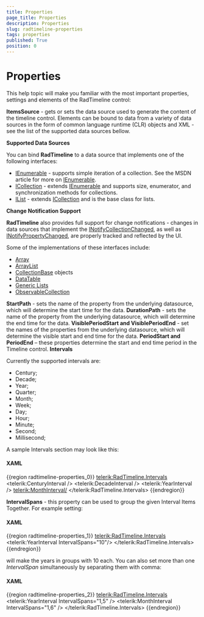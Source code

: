 ```yaml
---
title: Properties
page_title: Properties
description: Properties
slug: radtimeline-properties
tags: properties
published: True
position: 0
---
```


# Properties

This help topic will make you familiar with the most important properties, settings and elements of the RadTimeline control:

__ItemsSource__ - gets or sets the data source used to generate the content of the timeline control. Elements can be bound to data from a variety of data sources in the form of common language runtime (CLR) objects and XML - see the list of the supported data sources bellow.        

__Supported Data Sources__

You can bind __RadTimeline__ to a data source that implements one of the following interfaces:        

* [IEnumerable](http://msdn.microsoft.com/en-us/library/system.collections.ienumerable.aspx) - supports simple iteration of a collection. See the MSDN article for more on [IEnumerable](http://msdn.microsoft.com/en-us/library/system.collections.ienumerable.aspx).         
* [ICollection](http://msdn.microsoft.com/en-us/library/system.collections.icollection.aspx) - extends [IEnumerable](http://msdn.microsoft.com/en-us/library/system.collections.ienumerable.aspx) and supports size, enumerator, and synchronization methods for collections.          
* [IList](http://msdn.microsoft.com/en-us/library/system.collections.ilist.aspx) - extends [ICollection](http://msdn.microsoft.com/en-us/library/system.collections.icollection.aspx) and is the base class for lists.          

__Change Notification Support__

__RadTimeline__ also provides full support for change notifications - changes in data sources that implement the [INotifyCollectionChanged](http://msdn.microsoft.com/en-us/library/system.collections.specialized.inotifycollectionchanged.aspx), as well as [INotifyPropertyChanged](http://msdn.microsoft.com/en-us/library/system.componentmodel.inotifypropertychanged(VS.95).aspx%20),  are properly tracked and reflected by the UI.        

Some of the implementations of these interfaces include:

* [Array](http://msdn.microsoft.com/en-us/library/system.array.aspx)
* [ArrayList](http://msdn.microsoft.com/en-us/library/system.collections.arraylist.aspx)
* [CollectionBase](http://msdn.microsoft.com/en-us/library/system.collections.collectionbase.aspx) objects
* [DataTable](http://msdn.microsoft.com/en-us/library/system.data.datatable.aspx)
* [Generic Lists](http://msdn2.microsoft.com/en-us/library/6sh2ey19.aspx)
* [ObservableCollection](http://msdn.microsoft.com/en-us/library/ms668604.aspx)

__StartPath__ - sets the name of the property from the underlying datasource, which will determine the start time for the data.
        __DurationPath__ - sets the name of the property from the underlying datasource, which will determine the end time for the data.
        __VisiblePeriodStart and VisiblePeriodEnd__ - set the names of the properties from the underlying datasource,
        which will determine the visible start and end time for the data.
        __PeriodStart and PeriodEnd__ – these properties determine the start and end time period in the Timeline control.
        __Intervals__

Currently the supported intervals are:

* Century;
* Decade;
* Year;
* Quarter;
* Month;
* Week;
* Day;
* Hour;
* Minute;
* Second;
* Millisecond;

A sample Intervals section may look like this:

#### __XAML__

{{region radtimeline-properties_0}}
	 <telerik:RadTimeline.Intervals>
	       <telerik:CenturyInterval />
	       <telerik:DecadeInterval />
	       <telerik:YearInterval />
	       <telerik:MonthInterval/>
	  </telerik:RadTimeline.Intervals>
	{{endregion}}



__IntervalSpans__ - this property can be used to group the given Interval Items Together. For example setting:
        

#### __XAML__

{{region radtimeline-properties_1}}
	<telerik:RadTimeline.Intervals>
	   <telerik:YearInterval IntervalSpans="10"/>
	</telerik:RadTimeline.Intervals>
	{{endregion}}



will make the years in groups with 10 each. You can also set more than one *IntervalSpan* simultaneously by separating them with comma:
        

#### __XAML__

{{region radtimeline-properties_2}}
	<telerik:RadTimeline.Intervals>
	   <telerik:YearInterval IntervalSpans="1,5" />
	   <telerik:MonthInterval IntervalSpans="1,6" />
	</telerik:RadTimeline.Intervals>
	{{endregion}}


